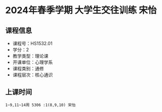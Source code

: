 # 2024年春季学期 大学生交往训练 宋怡






## 课程信息

- 课程号：HS1532.01
- 学分：2
- 教学类型：理论课
- 开课单位：心理学系
- 课程类别：通修
- 课程层次：核心通识

## 上课时间

```
1~9,11~14周 5306 :1(8,9,10) 宋怡
```

